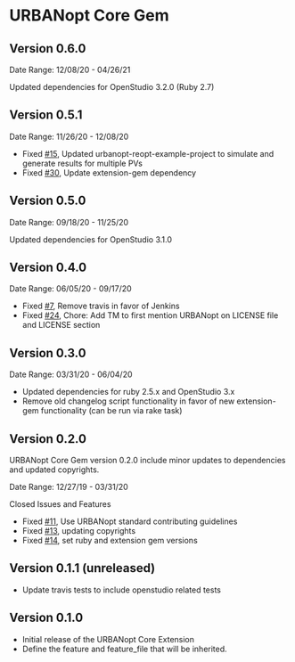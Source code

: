 # URBANopt Core Gem

## Version 0.6.0

Date Range: 12/08/20 - 04/26/21

Updated dependencies for OpenStudio 3.2.0 (Ruby 2.7)

## Version 0.5.1

Date Range: 11/26/20 - 12/08/20

- Fixed [#15]( https://github.com/urbanopt/urbanopt-core-gem/issues/15 ), Updated urbanopt-reopt-example-project to simulate and generate results for multiple PVs
- Fixed [#30]( https://github.com/urbanopt/urbanopt-core-gem/issues/30 ), Update extension-gem dependency

## Version 0.5.0

Date Range: 09/18/20 - 11/25/20

Updated dependencies for OpenStudio 3.1.0

## Version 0.4.0

Date Range: 06/05/20 - 09/17/20

- Fixed [#7]( https://github.com/urbanopt/urbanopt-core-gem/issues/7 ), Remove travis in favor of Jenkins
- Fixed [#24]( https://github.com/urbanopt/urbanopt-core-gem/issues/24 ), Chore: Add TM to first mention URBANopt on LICENSE file and LICENSE section


## Version 0.3.0

Date Range: 03/31/20 - 06/04/20

- Updated dependencies for ruby 2.5.x and OpenStudio 3.x
- Remove old changelog script functionality in favor of new extension-gem functionality (can be run via rake task)

## Version 0.2.0

URBANopt Core Gem version 0.2.0 include minor updates to dependencies and updated copyrights.

Date Range: 12/27/19 - 03/31/20

Closed Issues and Features
- Fixed [#11]( https://github.com/urbanopt/urbanopt-core-gem/pull/11 ), Use URBANopt standard contributing guidelines
- Fixed [#13]( https://github.com/urbanopt/urbanopt-core-gem/pull/13 ), updating copyrights
- Fixed [#14]( https://github.com/urbanopt/urbanopt-core-gem/pull/14 ), set ruby and extension gem versions

## Version 0.1.1 (unreleased)

* Update travis tests to include openstudio related tests

## Version 0.1.0

* Initial release of the URBANopt Core Extension
* Define the feature and feature_file that will be inherited.
